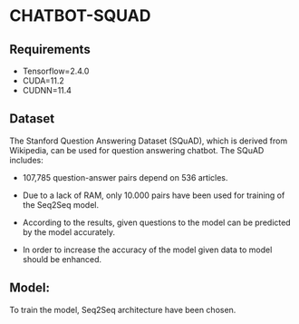 # CHATBOT-SQUAD

## Requirements
- Tensorflow=2.4.0
- CUDA=11.2
- CUDNN=11.4

## Dataset
The Stanford Question Answering Dataset (SQuAD), which is derived from Wikipedia, can be used for question answering chatbot. The SQuAD includes:
- 107,785 question-answer pairs depend on 536 articles. 

- Due to a lack of RAM, only 10.000 pairs have been used for training of the Seq2Seq model.
- According to the results, given questions to the model can be predicted by the model accurately.
- In order to increase the accuracy of the model given data to model should be enhanced. 

## Model:
To train the model, Seq2Seq architecture have been chosen.

